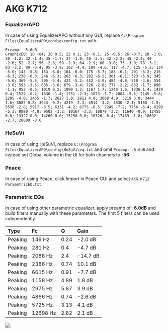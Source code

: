 # AKG K712

### EqualizerAPO
In case of using EqualizerAPO without any GUI, replace `C:\Program Files\EqualizerAPO\config\config.txt`
with:
```
Preamp: -5.6dB
GraphicEQ: 10 -84; 20 0.5; 22 0.1; 23 -0.1; 25 -0.5; 26 -0.7; 28 -1.0; 30 -1.2; 32 -1.4; 35 -1.7; 37 -1.9; 40 -2.1; 42 -2.2; 45 -2.4; 49 -2.6; 52 -2.7; 56 -2.8; 59 -2.9; 64 -2.9; 68 -3.0; 73 -3.0; 78 -3.1; 83 -3.2; 89 -3.4; 95 -3.9; 102 -4.4; 109 -4.6; 117 -4.7; 125 -5.2; 134 -5.6; 143 -5.8; 153 -6.0; 164 -6.0; 175 -5.7; 188 -6.1; 201 -6.2; 215 -6.3; 230 -6.3; 246 -6.3; 263 -6.3; 282 -6.2; 301 -6.1; 323 -5.9; 345 -5.6; 369 -5.5; 395 -5.4; 423 -5.2; 452 -4.9; 484 -4.8; 518 -4.6; 554 -3.6; 593 -3.5; 635 -3.6; 679 -3.4; 726 -2.8; 777 -2.2; 832 -1.7; 890 -1.1; 952 -0.5; 1019 0.2; 1090 1.2; 1167 1.7; 1248 1.6; 1336 1.4; 1429 0.4; 1529 -0.2; 1636 -1.4; 1751 -2.3; 1873 -3.7; 2004 -5.5; 2145 -5.8; 2295 -4.0; 2455 -1.7; 2627 1.0; 2811 4.0; 3008 4.9; 3219 3.0; 3444 1.6; 3685 0.8; 3943 -0.2; 4219 -2.3; 4514 -3.2; 4830 -2.1; 5168 -2.5; 5530 -2.8; 5917 -3.5; 6331 -4.2; 6775 -6.5; 7249 -7.2; 7756 -6.4; 8299 -5.3; 8880 -4.0; 9502 -3.2; 10167 -3.3; 10879 -3.2; 11640 -0.9; 12455 0.0; 13327 0.0; 14260 0.0; 15258 0.0; 16326 -0.4; 17469 -1.8; 18692 -2.7; 20000 -3.6
```

### HeSuVi
In case of using HeSuVi, replace `C:\Program Files\EqualizerAPO\config\HeSuVi\eq.txt` and omit `Preamp:
-5.6dB` and instead set Global volume in the UI for both channels to **-56**

### Peace
In case of using Peace, click *Import* in Peace GUI and select `AKG K712 ParametricEQ.txt`.

### Parametric EQs
In case of using other parametric equalizer, apply preamp of **-6.0dB** and build filters manually with
these parameters. The first 5 filters can be used independently.

| Type    | Fc       |    Q | Gain     |
|:--------|:---------|:-----|:---------|
| Peaking | 149 Hz   | 0.24 | -2.0 dB  |
| Peaking | 281 Hz   | 0.4  | -4.7 dB  |
| Peaking | 2088 Hz  | 2.4  | -14.7 dB |
| Peaking | 2386 Hz  | 0.74 | 10.1 dB  |
| Peaking | 6615 Hz  | 0.91 | -7.7 dB  |
| Peaking | 1158 Hz  | 4.89 | 1.8 dB   |
| Peaking | 2975 Hz  | 5.87 | 3.9 dB   |
| Peaking | 4866 Hz  | 0.74 | -2.6 dB  |
| Peaking | 5725 Hz  | 3.13 | 4.1 dB   |
| Peaking | 12698 Hz | 2.82 | 2.1 dB   |

![](https://raw.githubusercontent.com/jaakkopasanen/AutoEq/master/results/headphonecom/sbaf-serious/AKG%20K712/AKG%20K712.png)